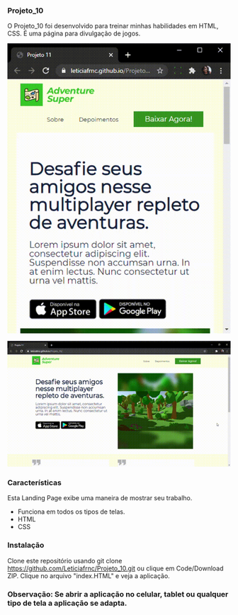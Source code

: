 ### Projeto_10

O Projeto_10 foi desenvolvido para treinar minhas habilidades em HTML, CSS. É uma página para divulgação de jogos.

![Screenshot](Projeto10.gif)

![Screenshot](Projeto10Mobile.gif)

### Características
Esta Landing Page exibe uma maneira de mostrar seu trabalho.
- Funciona em todos os tipos de telas.
- HTML
- CSS


### Instalação 

Clone este repositório usando git clone https://github.com/Leticiafrnc/Projeto_10.git ou clique em Code/Download ZIP.
Clique no arquivo "index.HTML" e veja a aplicação.

### Observação: Se abrir a aplicação no celular, tablet ou qualquer tipo de tela a aplicação se adapta.
